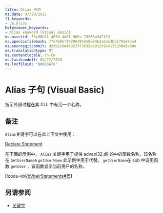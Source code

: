 ```yaml
---
title: Alias 子句
ms.date: 07/20/2015
f1_keywords:
- vb.Alias
helpviewer_keywords:
- Alias keyword [Visual Basic]
ms.assetid: 58c06b11-465d-4d87-906a-73200a3d7f19
ms.openlocfilehash: 77d4685f242864842e5a84b3a3de3ba1793e9aa4
ms.sourcegitcommit: d2db216e46323f73b32ae312c9e4135258e5d68e
ms.translationtype: MT
ms.contentlocale: zh-CN
ms.lasthandoff: 09/22/2020
ms.locfileid: "90866678"
---
```

# <a name="alias-clause-visual-basic"></a>Alias 子句 (Visual Basic)

指示外部过程在其 DLL 中有另一个名称。  
  
## <a name="remarks"></a>备注  

 `Alias`关键字可以在此上下文中使用：  
  
 [Declare Statement](declare-statement.md)  
  
 在下面的示例中， `Alias` 关键字用于提供 advapi32.dll 的中的函数名称，该名称在 `GetUserNameA` `getUserName` 此示例中用于代替。 `getUserName`在 sub 中调用函数 `getUser` ，该函数显示当前用户的名称。  
  
 [!code-vb[VbVbalrStatements#15](~/samples/snippets/visualbasic/VS_Snippets_VBCSharp/VbVbalrStatements/VB/Class1.vb#15)]  
  
## <a name="see-also"></a>另请参阅

- [关键字](../keywords/index.md)
